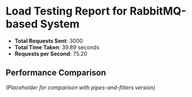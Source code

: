 # Load Testing Report for RabbitMQ-based System

- **Total Requests Sent**: 3000
- **Total Time Taken**: 39.89 seconds
- **Requests per Second**: 75.20

## Performance Comparison

*(Placeholder for comparison with pipes-and-filters version)*
